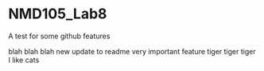 # NMD105_Lab8
A test for some github features

blah blah blah new update to readme
very important feature
tiger tiger tiger
I like cats
